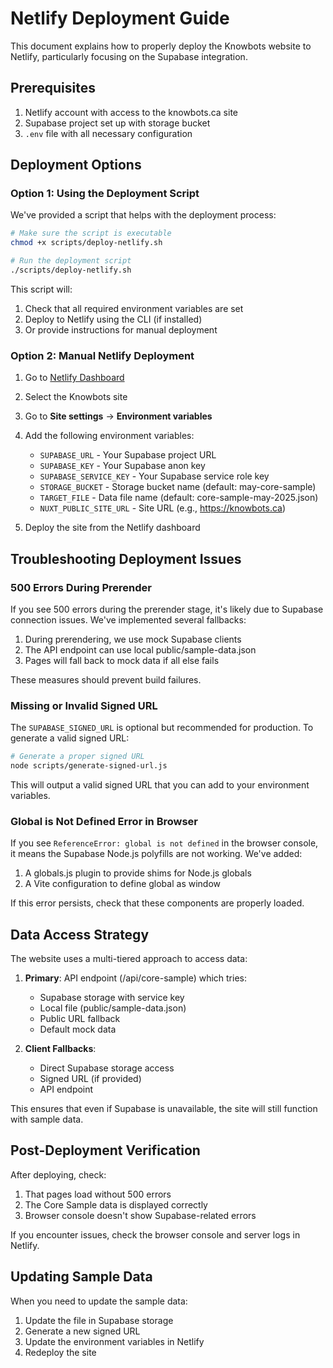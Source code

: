 # Netlify Deployment Guide

This document explains how to properly deploy the Knowbots website to Netlify, particularly focusing on the Supabase integration.

## Prerequisites

1. Netlify account with access to the knowbots.ca site
2. Supabase project set up with storage bucket
3. `.env` file with all necessary configuration

## Deployment Options

### Option 1: Using the Deployment Script

We've provided a script that helps with the deployment process:

```bash
# Make sure the script is executable
chmod +x scripts/deploy-netlify.sh

# Run the deployment script
./scripts/deploy-netlify.sh
```

This script will:
1. Check that all required environment variables are set
2. Deploy to Netlify using the CLI (if installed)
3. Or provide instructions for manual deployment

### Option 2: Manual Netlify Deployment

1. Go to [Netlify Dashboard](https://app.netlify.com/)
2. Select the Knowbots site
3. Go to **Site settings** → **Environment variables**
4. Add the following environment variables:

   - `SUPABASE_URL` - Your Supabase project URL
   - `SUPABASE_KEY` - Your Supabase anon key
   - `SUPABASE_SERVICE_KEY` - Your Supabase service role key
   - `STORAGE_BUCKET` - Storage bucket name (default: may-core-sample)
   - `TARGET_FILE` - Data file name (default: core-sample-may-2025.json)
   - `NUXT_PUBLIC_SITE_URL` - Site URL (e.g., https://knowbots.ca)

5. Deploy the site from the Netlify dashboard

## Troubleshooting Deployment Issues

### 500 Errors During Prerender

If you see 500 errors during the prerender stage, it's likely due to Supabase connection issues. We've implemented several fallbacks:

1. During prerendering, we use mock Supabase clients
2. The API endpoint can use local public/sample-data.json
3. Pages will fall back to mock data if all else fails

These measures should prevent build failures.

### Missing or Invalid Signed URL

The `SUPABASE_SIGNED_URL` is optional but recommended for production. To generate a valid signed URL:

```bash
# Generate a proper signed URL
node scripts/generate-signed-url.js
```

This will output a valid signed URL that you can add to your environment variables.

### Global is Not Defined Error in Browser

If you see `ReferenceError: global is not defined` in the browser console, it means the Supabase Node.js polyfills are not working. We've added:

1. A globals.js plugin to provide shims for Node.js globals
2. A Vite configuration to define global as window

If this error persists, check that these components are properly loaded.

## Data Access Strategy

The website uses a multi-tiered approach to access data:

1. **Primary**: API endpoint (/api/core-sample) which tries:
   - Supabase storage with service key
   - Local file (public/sample-data.json)
   - Public URL fallback
   - Default mock data

2. **Client Fallbacks**:
   - Direct Supabase storage access
   - Signed URL (if provided)
   - API endpoint

This ensures that even if Supabase is unavailable, the site will still function with sample data.

## Post-Deployment Verification

After deploying, check:

1. That pages load without 500 errors
2. The Core Sample data is displayed correctly
3. Browser console doesn't show Supabase-related errors

If you encounter issues, check the browser console and server logs in Netlify.

## Updating Sample Data

When you need to update the sample data:

1. Update the file in Supabase storage
2. Generate a new signed URL
3. Update the environment variables in Netlify
4. Redeploy the site